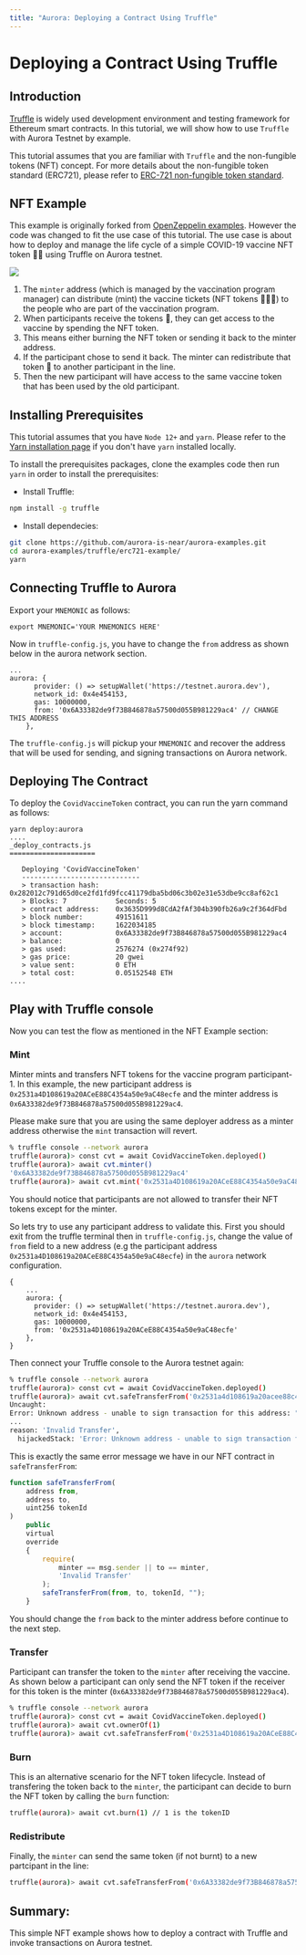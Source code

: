 ```yaml
---
title: "Aurora: Deploying a Contract Using Truffle"
---
```


# Deploying a Contract Using Truffle

## Introduction

[Truffle](https://www.trufflesuite.com/) is widely used development environment and testing framework for  Ethereum smart contracts. In this tutorial, we will show how to use `Truffle` with Aurora Testnet by example. 

This tutorial assumes that you are familiar with `Truffle` and the non-fungible tokens (NFT) concept. For more details about the non-fungible token standard (ERC721), please refer to [ERC-721 non-fungible token standard](https://ethereum.org/en/developers/docs/standards/tokens/erc-721/).

## NFT Example

This example is originally forked from [OpenZeppelin examples](https://docs.openzeppelin.com/contracts/4.x/erc721). However the code was changed to fit the use case of this tutorial. The use case is about how to deploy and manage the life cycle of a simple COVID-19 vaccine NFT token 💊💊 using Truffle on Aurora testnet.

![](../../_img/Truffle-nft-aurora-example.png)

1. The `minter` address (which is managed by the vaccination program manager) can distribute (mint) the vaccine tickets (NFT tokens 💊💊💊) to the people who are part of the vaccination program. 
2. When participants receive the tokens 💊, they can get access to the vaccine by spending the NFT token. 
3. This means either burning the NFT token or sending it back to the minter address.
4. If the participant chose to send it back. The minter can redistribute that token 🎫 to another participant in the line.
5. Then the new participant will have access to the same vaccine token that has been used by the old participant.


## Installing Prerequisites
This tutorial assumes that you have `Node 12+` and `yarn`. Please refer to the [Yarn installation page](https://classic.yarnpkg.com/en/docs/install) if you don't have `yarn` installed locally.

To install the prerequisites packages, clone the examples code then run `yarn` in order to install the prerequisites:
 
 - Install Truffle:
```bash
npm install -g truffle 
```
- Install dependecies:
```bash
git clone https://github.com/aurora-is-near/aurora-examples.git
cd aurora-examples/truffle/erc721-example/
yarn 
```

## Connecting Truffle to Aurora

Export your `MNEMONIC` as follows:
```
export MNEMONIC='YOUR MNEMONICS HERE'
```

Now in `truffle-config.js`, you have to change the `from` address as shown below in the aurora network section.

```
...
aurora: {
      provider: () => setupWallet('https://testnet.aurora.dev'),
      network_id: 0x4e454153,
      gas: 10000000,
      from: '0x6A33382de9f73B846878a57500d055B981229ac4' // CHANGE THIS ADDRESS
    },
```
The `truffle-config.js` will pickup your `MNEMONIC` and recover the address that will be used for sending, and signing transactions on Aurora network.

## Deploying The Contract

To deploy the `CovidVaccineToken` contract, you can run the yarn command as follows:

```
yarn deploy:aurora
....
_deploy_contracts.js
=====================

   Deploying 'CovidVaccineToken'
   -----------------------------
   > transaction hash:    0x282012c791d65d0ce2fd1fd9fcc41179dba5bd06c3b02e31e53dbe9cc8af62c1
   > Blocks: 7            Seconds: 5
   > contract address:    0x3635D999d8CdA2fAf304b390fb26a9c2f364dFbd
   > block number:        49151611
   > block timestamp:     1622034185
   > account:             0x6A33382de9f73B846878a57500d055B981229ac4
   > balance:             0
   > gas used:            2576274 (0x274f92)
   > gas price:           20 gwei
   > value sent:          0 ETH
   > total cost:          0.05152548 ETH
....
```

## Play with Truffle console

Now you can test the flow as mentioned in the NFT Example section:

### Mint

Minter mints and transfers NFT tokens for the vaccine program participant-1. In this example, the new participant address is `0x2531a4D108619a20ACeE88C4354a50e9aC48ecfe` and the minter address is `0x6A33382de9f73B846878a57500d055B981229ac4`.

Please make sure that you are using the same deployer address as a minter address otherwise the `mint` transaction will revert.

```bash
% truffle console --network aurora
truffle(aurora)> const cvt = await CovidVaccineToken.deployed()
truffle(aurora)> await cvt.minter()
'0x6A33382de9f73B846878a57500d055B981229ac4'
truffle(aurora)> await cvt.mint('0x2531a4D108619a20ACeE88C4354a50e9aC48ecfe' , {from: accounts[0]})
```

You should notice that participants are not allowed to transfer their NFT tokens except for the minter. 

So lets try to use any participant address to validate this. First you should exit from the 
truffle terminal then in `truffle-config.js`, change the value of `from` field to a new address (e.g the participant address `0x2531a4D108619a20ACeE88C4354a50e9aC48ecfe`) in the `aurora` network configuration. 

```
{
    ...
    aurora: {
      provider: () => setupWallet('https://testnet.aurora.dev'),
      network_id: 0x4e454153,
      gas: 10000000,
      from: '0x2531a4D108619a20ACeE88C4354a50e9aC48ecfe'
    },
}
```

Then connect your Truffle console to the Aurora testnet again:

```bash
% truffle console --network aurora
truffle(aurora)> const cvt = await CovidVaccineToken.deployed()
truffle(aurora)> await cvt.safeTransferFrom('0x2531a4d108619a20acee88c4354a50e9ac48ecfe', '0x8722C88e82AbCC639148Ab6128Cd63333B2Ad771', 1, , {from: accounts[1]}) 
Uncaught:
Error: Unknown address - unable to sign transaction for this address: "0x2531a4d108619a20acee88c4354a50e9ac48ecfe"
...
reason: 'Invalid Transfer',
  hijackedStack: 'Error: Unknown address - unable to sign transaction for this address: "0x2531a4d108619a20acee88c4354a50e9ac48ecfe"\n' 
```
This is exactly the same error message we have in our NFT contract in `safeTransferFrom`: 
```javascript
function safeTransferFrom(
    address from, 
    address to, 
    uint256 tokenId
) 
    public 
    virtual 
    override 
    {
        require(
            minter == msg.sender || to == minter,
            'Invalid Transfer'
        );
        safeTransferFrom(from, to, tokenId, "");
    }
```
You should change the `from` back to the minter address before continue to the next step.
### Transfer

Participant can transfer the token to the `minter` after receiving the vaccine. As shown below a participant can only send the NFT token if the receiver for this token is the minter (`0x6A33382de9f73B846878a57500d055B981229ac4`). 

```bash
% truffle console --network aurora
truffle(aurora)> const cvt = await CovidVaccineToken.deployed()
truffle(aurora)> await cvt.ownerOf(1)
truffle(aurora)> await cvt.safeTransferFrom('0x2531a4D108619a20ACeE88C4354a50e9aC48ecfe', '0x6A33382de9f73B846878a57500d055B981229ac4', 1 , {from: accounts[1]})
```

### Burn
This is an alternative scenario for the NFT token lifecycle. Instead of transfering the token back to the `minter`, the participant can decide to burn the NFT token by calling the `burn` function:
```bash
truffle(aurora)> await cvt.burn(1) // 1 is the tokenID
```

### Redistribute

Finally, the `minter` can send the same token (if not burnt) to a new partcipant in the line:

```bash
truffle(aurora)> await cvt.safeTransferFrom('0x6A33382de9f73B846878a57500d055B981229ac4','0x8722C88e82AbCC639148Ab6128Cd63333B2Ad771', 1 , {from: accounts[0]})
```
## Summary:

This simple NFT example shows how to deploy a contract with Truffle and invoke transactions on Aurora testnet.
